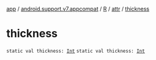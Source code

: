 [app](../../../index.md) / [android.support.v7.appcompat](../../index.md) / [R](../index.md) / [attr](index.md) / [thickness](.)

# thickness

`static val thickness: `[`Int`](https://kotlinlang.org/api/latest/jvm/stdlib/kotlin/-int/index.html)
`static val thickness: `[`Int`](https://kotlinlang.org/api/latest/jvm/stdlib/kotlin/-int/index.html)